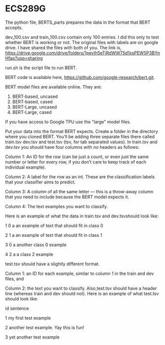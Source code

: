 # ECS289G
The python file, BERTS_parts prepares the data in the format that BERT accepts.

dev_100.csv and train_100.csv contain only 100 entries. I did this only to test whether BERT is working or not. The original files with labels are on google drive. I have shared the files with both of you. The link is, https://drive.google.com/drive/folders/1pevIh5eTjRdWW75d1xsPEW5P3BYnHfap?usp=sharing

run.sh is the script file to run BERT.

BERT code is available here, https://github.com/google-research/bert.git.

BERT model files are available online. They are:
1. BERT-based, uncased
2. BERT-based, cased
3. BERT-Large, uncased
4. BERT-Large, cased

If you have access to Google TPU use the "large" model files.

Put your data into the format BERT expects. Create a folder in the directory where you cloned BERT. You’ll be adding three separate files there called train.tsv dev.tsv and test.tsv (tsv, for tab separated values). In train.tsv and dev.tsv you should have four columns with no headers as follows:

Column 1: An ID for the row (can be just a count, or even just the same number or letter for every row, if you don’t care to keep track of each individual example).

Column 2: A label for the row as an int. These are the classification labels that your classifier aims to predict.

Column 3: A column of all the same letter — this is a throw-away column that you need to include because the BERT model expects it.

Column 4: The text examples you want to classify.

Here is an example of what the data in train.tsv and dev.tsvshould look like:

1    0    a    an example of text that should fit in class 0

2    1    a    an example of text that should fit in class 1

3    0    a    another class 0 example

4    2    a    a class 2 example


test.tsv should have a slightly different format.


Column 1: an ID for each example, similar to column 1 in the train and dev files, and

Column 2: the text you want to classify. Also,test.tsv should have a header line (whereas train and dev should not). Here is an example of what test.tsv should look like:

id  sentence

1   my first test example

2   another test example. Yay this is fun!

3   yet another test example


